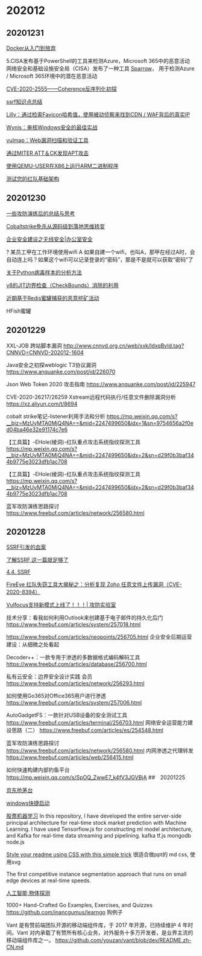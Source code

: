 # 202012 

## 20201231
[Docker从入门到放弃](https://www.freebuf.com/articles/system/180142.html)

5.CISA发布基于PowerShell的工具来检测Azure，Microsoft 365中的恶意活动
网络安全和基础设施安全局（CISA）发布了一种工具 [Sparrow](https://github.com/cisagov/Sparrow)，
用于检测Azure / Microsoft 365环境中的潜在恶意活动

[CVE-2020-2555——Coherence反序列化初探](https://www.anquanke.com/post/id/226270)

[ssrf知识点总结](https://www.anquanke.com/post/id/226240)

[Lilly：通过检索Favicon哈希值，使用被动侦察来找到CDN / WAF背后的真实IP](https://github.com/Dheerajmadhukar/Lilly)

[Wynis：审核Windows安全的最佳实战](https://github.com/Sneakysecdoggo/Wynis)

[vulmap：Web漏洞扫描和验证工具](https://github.com/zhzyker/vulmap)

[通过MITER ATT＆CK发现APT攻击](https://documents.trendmicro.com/assets/white_papers/wp-finding-APTX-attributing-attacks-via-MITRE-TTPs.pdf)

[使用QEMU-USER在X86上运行ARM二进制程序](https://azeria-labs.com/arm-on-x86-qemu-user/)

[测试您的红队基础架构](https://www.mdsec.co.uk/2020/02/testing-your-redteam-infrastructure/)

## 20201230

[一些攻防演练后的总结与思考](https://www.freebuf.com/articles/es/257003.html)

[Cobaltstrike免杀从源码级到落地思维转变](https://www.freebuf.com/articles/web/258988.html)

[企业安全建设之无线安全|办公室安全](https://www.freebuf.com/articles/wireless/250975.html)

? 某员工甲在工作环境使用wifi A
如果自建一个wifi，也叫A，那甲在经过A时，会自动连上吗？如果这个wifi可以记录登录的“密码”，那是不是就可以获取“密码”了

[关于Python病毒样本的分析方法](https://www.anquanke.com/post/id/226721)

[v8的JIT边界检查（CheckBounds）消除的利用](https://www.anquanke.com/post/id/226065)

[近期基于Redis蜜罐捕获的恶意挖矿活动](https://www.freebuf.com/articles/system/256715.html)

HFish蜜罐

## 20201229

XXL-JOB 跨站脚本漏洞
http://www.cnnvd.org.cn/web/xxk/ldxqById.tag?CNNVD=CNNVD-202012-1604



Java安全之初探weblogic T3协议漏洞
https://www.anquanke.com/post/id/226070

Json Web Token 2020 攻击指南
https://www.anquanke.com/post/id/225947

CVE-2020-26217/26259 Xstream远程代码执行/任意文件删除漏洞分析
https://xz.aliyun.com/t/8694

cobalt strike笔记-listener利用手法和分析
https://mp.weixin.qq.com/s?__biz=MzUyMTA0MjQ4NA==&mid=2247499650&idx=1&sn=9754656a2f0ed04ba46e32e91174c7e6

【工具篇】-EHole(棱洞)-红队重点攻击系统指纹探测工具
https://mp.weixin.qq.com/s?__biz=MzUyMTA0MjQ4NA==&mid=2247499650&idx=2&sn=d29f0b3baf344b9775e3023dfb1ac708

【工具篇】-EHole(棱洞)-红队重点攻击系统指纹探测工具
https://mp.weixin.qq.com/s?__biz=MzUyMTA0MjQ4NA==&mid=2247499650&idx=2&sn=d29f0b3baf344b9775e3023dfb1ac708

蓝军攻防演练思路探讨
https://www.freebuf.com/articles/network/256580.html

## 20201228



[SSRF引发的血案](https://www.anquanke.com/post/id/226607)

[了解SSRF,这一篇就足够了](https://xz.aliyun.com/t/2115)

[4.4. SSRF](https://websec.readthedocs.io/zh/latest/vuln/ssrf.html)

[FireEye 红队失窃工具大揭秘之：分析复现 Zoho 任意文件上传漏洞（CVE-2020-8394）](https://www.anquanke.com/post/id/226239)

[Vulfocus支持新模式上线了！！！| 攻防实验室](https://nosec.org/home/detail/4628.html)

技术分享：看我如何利用Outlook来创建基于电子邮件的持久化后门
https://www.freebuf.com/articles/system/257018.html

https://www.freebuf.com/articles/neopoints/256705.html
企业安全后期运营建设：从细微之处看起


Decoder++：一款专用于渗透的多数据格式编码解码工具
https://www.freebuf.com/articles/database/256700.html

私有云安全：边界安全设计实践 会员
https://www.freebuf.com/articles/network/256293.html

如何使用Go365对Office365用户进行渗透
https://www.freebuf.com/articles/system/257006.html

AutoGadgetFS：一款针对USB设备的安全测试工具
https://www.freebuf.com/articles/terminal/256703.html
网络安全运营能力建设思路（二）
https://www.freebuf.com/articles/es/254548.html

蓝军攻防演练思路探讨
https://www.freebuf.com/articles/network/256580.html
内网渗透之代理转发
https://www.freebuf.com/articles/web/256415.html


如何快速构建内部钓鱼平台
https://mp.weixin.qq.com/s/SpOQ_ZwwE7_k4fV3JGVBjA
##　20201225

[京东抢茅台](https://github.com/huanghyw/jd_seckill)

[windows快捷启动](https://github.com/25H/Maya/)

[股票机器学习](https://github.com/victor369basu/Real-time-stock-market-prediction)
In this repository, I have developed the entire server-side principal architecture for real-time stock market prediction with Machine Learning. I have used Tensorflow.js for constructing ml model architecture, and Kafka for real-time data streaming and pipelining.
kafka tf.js mongodb node.js

[Style your readme using CSS with this simple trick](https://github.com/sindresorhus/css-in-readme-like-wat)
很适合做ppt的 md css, 使用svg

The first competitive instance segmentation approach that runs on small edge devices at real-time speeds.

[人工智能,物体探测](https://github.com/haotian-liu/yolact_edge)

1000+ Hand-Crafted Go Examples, Exercises, and Quizzes
https://github.com/inancgumus/learngo
狗例子

Vant 是有赞前端团队开源的移动端组件库，于 2017 年开源，已持续维护 4 年时间。Vant 对内承载了有赞所有核心业务，对外服务十多万开发者，是业界主流的移动端组件库之一。
https://github.com/youzan/vant/blob/dev/README.zh-CN.md

